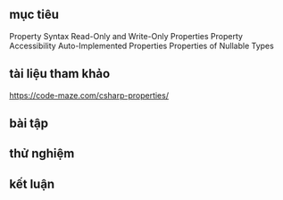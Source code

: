 ## mục tiêu
  Property Syntax
  Read-Only and Write-Only Properties
  Property Accessibility
  Auto-Implemented Properties
  Properties of Nullable Types
## tài liệu tham khảo
  https://code-maze.com/csharp-properties/
## bài tập
## thử nghiệm
## kết luận